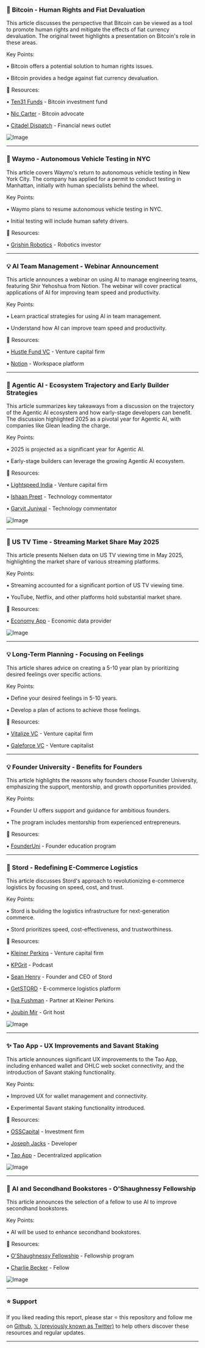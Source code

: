 ### 🤖 Bitcoin - Human Rights and Fiat Devaluation

This article discusses the perspective that Bitcoin can be viewed as a tool to promote human rights and mitigate the effects of fiat currency devaluation.  The original tweet highlights a presentation on Bitcoin's role in these areas.


Key Points:

• Bitcoin offers a potential solution to human rights issues.

• Bitcoin provides a hedge against fiat currency devaluation.


🔗 Resources:

• [Ten31 Funds](https://x.com/ten31funds) - Bitcoin investment fund

• [Nic Carter](https://x.com/gladstein) -  Bitcoin advocate

• [Citadel Dispatch](https://x.com/citadeldispatch) -  Financial news outlet

![Image](https://pbs.twimg.com/media/Gt7GFyibgAAkAvf?format=jpg&name=small)


---

### 🤖 Waymo - Autonomous Vehicle Testing in NYC

This article covers Waymo's return to autonomous vehicle testing in New York City.  The company has applied for a permit to conduct testing in Manhattan, initially with human specialists behind the wheel.


Key Points:

• Waymo plans to resume autonomous vehicle testing in NYC.


• Initial testing will include human safety drivers.


🔗 Resources:

• [Grishin Robotics](https://x.com/GrishinRobotics) -  Robotics investor


---

### 💡 AI Team Management - Webinar Announcement

This article announces a webinar on using AI to manage engineering teams, featuring Shir Yehoshua from Notion.  The webinar will cover practical applications of AI for improving team speed and productivity.


Key Points:

• Learn practical strategies for using AI in team management.

• Understand how AI can improve team speed and productivity.


🔗 Resources:

• [Hustle Fund VC](https://x.com/HustleFundVC) - Venture capital firm

• [Notion](https://x.com/notion) -  Workspace platform


---

### 🤖 Agentic AI - Ecosystem Trajectory and Early Builder Strategies

This article summarizes key takeaways from a discussion on the trajectory of the Agentic AI ecosystem and how early-stage developers can benefit. The discussion highlighted 2025 as a pivotal year for Agentic AI, with companies like Glean leading the charge.


Key Points:

• 2025 is projected as a significant year for Agentic AI.

• Early-stage builders can leverage the growing Agentic AI ecosystem.


🔗 Resources:

• [Lightspeed India](https://x.com/LightspeedIndia) - Venture capital firm

• [Ishaan Preet](https://x.com/ishaanpreet) -  Technology commentator

• [Garvit Juniwal](https://x.com/GarvitJuniwal) - Technology commentator


![Image](https://pbs.twimg.com/media/Gt-To7vWcAAynGL?format=jpg&name=small)


---

### 🤖 US TV Time - Streaming Market Share May 2025

This article presents Nielsen data on US TV viewing time in May 2025, highlighting the market share of various streaming platforms.


Key Points:

• Streaming accounted for a significant portion of US TV viewing time.

• YouTube, Netflix, and other platforms hold substantial market share.


🔗 Resources:

• [Economy App](https://x.com/EconomyApp) - Economic data provider

![Image](https://pbs.twimg.com/media/Gt7B4N1XsAI7Q1c?format=jpg&name=small)


---

### 💡 Long-Term Planning - Focusing on Feelings

This article shares advice on creating a 5-10 year plan by prioritizing desired feelings over specific actions.


Key Points:

• Define your desired feelings in 5-10 years.

• Develop a plan of actions to achieve those feelings.


🔗 Resources:

• [Vitalize VC](https://x.com/VitalizeVC) - Venture capital firm

• [Galeforce VC](https://x.com/galeforceVC) - Venture capitalist


---

### 💡 Founder University - Benefits for Founders

This article highlights the reasons why founders choose Founder University, emphasizing the support, mentorship, and growth opportunities provided.


Key Points:

• Founder U offers support and guidance for ambitious founders.

• The program includes mentorship from experienced entrepreneurs.


🔗 Resources:

• [FounderUni](https://x.com/FounderUni) -  Founder education program


---

### 🤖 Stord - Redefining E-Commerce Logistics

This article discusses Stord's approach to revolutionizing e-commerce logistics by focusing on speed, cost, and trust.


Key Points:

• Stord is building the logistics infrastructure for next-generation commerce.

• Stord prioritizes speed, cost-effectiveness, and trustworthiness.


🔗 Resources:

• [Kleiner Perkins](https://x.com/kleinerperkins) - Venture capital firm

• [KPGrit](https://x.com/KPGrit) -  Podcast

• [Sean Henry](https://x.com/seanhenryatl) -  Founder and CEO of Stord

• [GetSTORD](https://x.com/GetSTORD) - E-commerce logistics platform

• [Ilya Fushman](https://x.com/ilyaf) - Partner at Kleiner Perkins

• [Joubin Mir](https://x.com/Joubinmir) - Grit host


![Image](https://pbs.twimg.com/amplify_video_thumb/1936079134544789504/img/8O_3C6Q9wpnAKfVw.jpg)


---

### ✨ Tao App - UX Improvements and Savant Staking

This article announces significant UX improvements to the Tao App, including enhanced wallet and OHLC web socket connectivity, and the introduction of Savant staking functionality.


Key Points:

• Improved UX for wallet management and connectivity.

• Experimental Savant staking functionality introduced.


🔗 Resources:

• [OSSCapital](https://x.com/OSSCapital) - Investment firm

• [Joseph Jacks](https://x.com/JosephJacks_) -  Developer

• [Tao App](https://x.com/taoapp_) -  Decentralized application


![Image](https://pbs.twimg.com/media/Gt6C1EiXEAExcFq?format=jpg&name=small)


---

### 🤖 AI and Secondhand Bookstores - O'Shaughnessy Fellowship

This article announces the selection of a fellow to use AI to improve secondhand bookstores.


Key Points:

• AI will be used to enhance secondhand bookstores.


🔗 Resources:

• [O'Shaughnessy Fellowship](https://x.com/osventuresllc) - Fellowship program

• [Charlie Becker](https://x.com/charliedbecker) -  Fellow


![Image](https://pbs.twimg.com/media/Gt444QpW8AAHpnd?format=jpg&name=small)


---

### ⭐️ Support

If you liked reading this report, please star ⭐️ this repository and follow me on [Github](https://github.com/Drix10), [𝕏 (previously known as Twitter)](https://x.com/DRIX_10_) to help others discover these resources and regular updates.

---